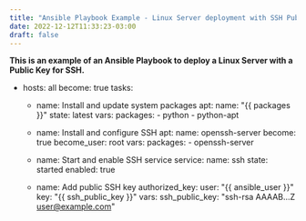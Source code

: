 ```yaml
---
title: "Ansible Playbook Example - Linux Server deployment with SSH Public Key"
date: 2022-12-12T11:33:23-03:00
draft: false
---
```


**This is an example of an Ansible Playbook to deploy a Linux Server with a Public Key for SSH.**

- hosts: all
  become: true
  tasks:
  
  - name: Install and update system packages
    apt:
      name: "{{ packages }}"
      state: latest
    vars:
      packages:
        - python
        - python-apt
  
  - name: Install and configure SSH
    apt:
      name: openssh-server
    become: true
    become_user: root
    vars:
      packages:
        - openssh-server

  - name: Start and enable SSH service
    service:
      name: ssh
      state: started
      enabled: true

  - name: Add public SSH key
    authorized_key:
      user: "{{ ansible_user }}"
      key: "{{ ssh_public_key }}"
    vars:
      ssh_public_key: "ssh-rsa AAAAB...Z user@example.com"